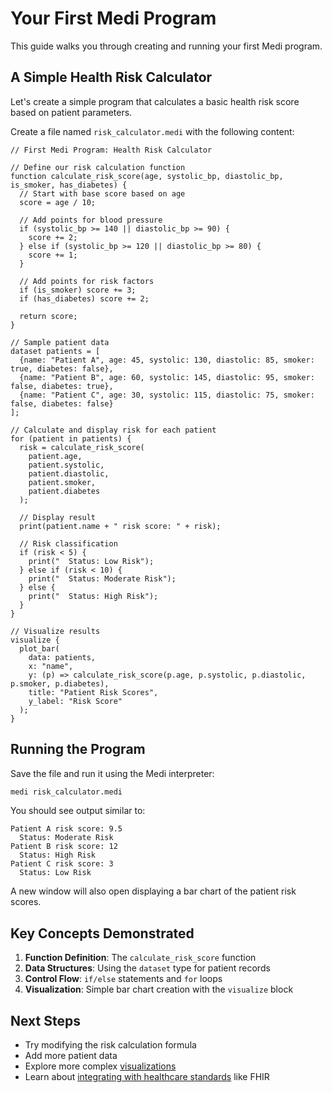 # Your First Medi Program

This guide walks you through creating and running your first Medi program.

## A Simple Health Risk Calculator

Let's create a simple program that calculates a basic health risk score based on patient parameters.

Create a file named `risk_calculator.medi` with the following content:

```medi
// First Medi Program: Health Risk Calculator

// Define our risk calculation function
function calculate_risk_score(age, systolic_bp, diastolic_bp, is_smoker, has_diabetes) {
  // Start with base score based on age
  score = age / 10;
  
  // Add points for blood pressure
  if (systolic_bp >= 140 || diastolic_bp >= 90) {
    score += 2;
  } else if (systolic_bp >= 120 || diastolic_bp >= 80) {
    score += 1;
  }
  
  // Add points for risk factors
  if (is_smoker) score += 3;
  if (has_diabetes) score += 2;
  
  return score;
}

// Sample patient data
dataset patients = [
  {name: "Patient A", age: 45, systolic: 130, diastolic: 85, smoker: true, diabetes: false},
  {name: "Patient B", age: 60, systolic: 145, diastolic: 95, smoker: false, diabetes: true},
  {name: "Patient C", age: 30, systolic: 115, diastolic: 75, smoker: false, diabetes: false}
];

// Calculate and display risk for each patient
for (patient in patients) {
  risk = calculate_risk_score(
    patient.age,
    patient.systolic,
    patient.diastolic,
    patient.smoker,
    patient.diabetes
  );
  
  // Display result
  print(patient.name + " risk score: " + risk);
  
  // Risk classification
  if (risk < 5) {
    print("  Status: Low Risk");
  } else if (risk < 10) {
    print("  Status: Moderate Risk");
  } else {
    print("  Status: High Risk");
  }
}

// Visualize results
visualize {
  plot_bar(
    data: patients,
    x: "name",
    y: (p) => calculate_risk_score(p.age, p.systolic, p.diastolic, p.smoker, p.diabetes),
    title: "Patient Risk Scores",
    y_label: "Risk Score"
  );
}
```

## Running the Program

Save the file and run it using the Medi interpreter:

```bash
medi risk_calculator.medi
```

You should see output similar to:

```
Patient A risk score: 9.5
  Status: Moderate Risk
Patient B risk score: 12
  Status: High Risk
Patient C risk score: 3
  Status: Low Risk
```

A new window will also open displaying a bar chart of the patient risk scores.

## Key Concepts Demonstrated

1. **Function Definition**: The `calculate_risk_score` function
2. **Data Structures**: Using the `dataset` type for patient records
3. **Control Flow**: `if/else` statements and `for` loops
4. **Visualization**: Simple bar chart creation with the `visualize` block

## Next Steps

* Try modifying the risk calculation formula
* Add more patient data
* Explore more complex [visualizations](../key-features/data-visualization.md)
* Learn about [integrating with healthcare standards](../key-features/healthcare-standards.md) like FHIR
